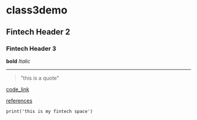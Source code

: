 # class3demo
## Fintech Header 2

### Fintech Header 3

**bold** *Italic*

---

> "this is a quote" 

[code_link](code)

[references](reference)



```phyton
print('this is my fintech space')



